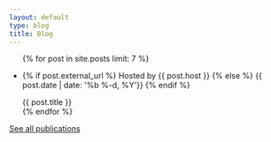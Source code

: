 ```yaml
---
layout: default
type: blog
title: Blog
---
```


<ul class="bloglist">
{% for post in site.posts limit: 7 %}
  <li>
    <p class="bloglist__info">
      {% if post.external_url %}
      Hosted by <span class="bloglist__host">{{ post.host }}</span>
      {% else %}
      <time class="bloglist__time" datetime="{{ post.date | date_to_xmlschema }}">
        {{ post.date | date: '%b %-d, %Y'}}
      </time>
      {% endif %}
    </p>
    <a
      class="bloglist__link"
      alt="{{ post.title }}"
      {% if post.external_url %}href="{{ post.external_url }}" target="_blank" rel="noopener noreferrer"
      {% else %}href="{{ post.url }}"
      {% endif %}
    >
      {{ post.title }}
    </a>
  </li>
{% endfor %}
</ul>

<a class="blocked__link" href="/archive" alt="archive">See all publications</a>
